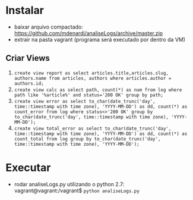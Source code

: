 # Instalar
- baixar arquivo compactado: https://github.com/mdenardi/analiseLogs/archive/master.zip
- extrair na pasta vagrant (programa será executado por dentro da VM)
## Criar Views
1. `create view report as select articles.title,articles.slug, authors.name from articles, authors where articles.author = authors.id;`
2. `create view calc as select path, count(*) as num from log where path like '%article%' and status='200 OK' group by path;`
3. `create view error as select to_char(date_trunc('day', time::timestamp with time zone), 'YYYY-MM-DD') as dd, count(*) as count_error from log where status<>'200 OK'	group by to_char(date_trunc('day', time::timestamp with time zone), 'YYYY-MM-DD');`
4. `create view total_error as select to_char(date_trunc('day', time::timestamp with time zone), 'YYYY-MM-DD') as dd, count(*) as count_total from log group by to_char(date_trunc('day', time::timestamp with time zone), 'YYYY-MM-DD');`
# Executar
- rodar analiseLogs.py utilizando o python 2.7: vagrant@vagrant:/vagrant$ `python analiseLogs.py`
